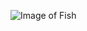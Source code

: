 ![Image of Fish](https://i0.wp.com/coloradooutdoorsmag.com/wp-content/uploads/2019/04/brown-trout.jpg?resize=768%2C513&ssl=1)
